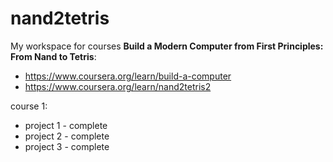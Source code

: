 # nand2tetris

My workspace for courses **Build a Modern Computer from First Principles: From Nand to Tetris**:

- https://www.coursera.org/learn/build-a-computer
-  https://www.coursera.org/learn/nand2tetris2

course 1:

- project 1 - complete
- project 2 - complete
- project 3 - complete